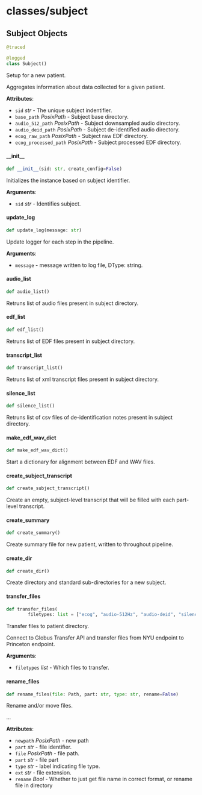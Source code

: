 <a id="classes/subject"></a>

# classes/subject

<a id="classes/subject.Subject"></a>

## Subject Objects

```python
@traced

@logged
class Subject()
```

Setup for a new patient.

Aggregates information about data collected for a given patient.

**Attributes**:

- `sid` _str_ - The unique subject indentifier.
- `base_path` _PosixPath_ - Subject base directory.
- `audio_512_path` _PosixPath_ - Subject downsampled audio directory.
- `audio_deid_path` _PosixPath_ - Subject de-identified audio directory.
- `ecog_raw_path` _PosixPath_ - Subject raw EDF directory.
- `ecog_processed_path` _PosixPath_ - Subject processed EDF directory.

<a id="classes/subject.Subject.__init__"></a>

#### \_\_init\_\_

```python
def __init__(sid: str, create_config=False)
```

Initializes the instance based on subject identifier.

**Arguments**:

- `sid` _str_ - Identifies subject.

<a id="classes/subject.Subject.update_log"></a>

#### update\_log

```python
def update_log(message: str)
```

Update logger for each step in the pipeline.

**Arguments**:

- `message` - message written to log file, DType: string.

<a id="classes/subject.Subject.audio_list"></a>

#### audio\_list

```python
def audio_list()
```

Retruns list of audio files present in subject directory.

<a id="classes/subject.Subject.edf_list"></a>

#### edf\_list

```python
def edf_list()
```

Retruns list of EDF files present in subject directory.

<a id="classes/subject.Subject.transcript_list"></a>

#### transcript\_list

```python
def transcript_list()
```

Retruns list of xml transcript files present in subject directory.

<a id="classes/subject.Subject.silence_list"></a>

#### silence\_list

```python
def silence_list()
```

Retruns list of csv files of de-identification notes present in subject directory.

<a id="classes/subject.Subject.make_edf_wav_dict"></a>

#### make\_edf\_wav\_dict

```python
def make_edf_wav_dict()
```

Start a dictionary for alignment between EDF and WAV files.

<a id="classes/subject.Subject.create_subject_transcript"></a>

#### create\_subject\_transcript

```python
def create_subject_transcript()
```

Create an empty, subject-level transcript that will be filled with each part-level transcript.

<a id="classes/subject.Subject.create_summary"></a>

#### create\_summary

```python
def create_summary()
```

Create summary file for new patient, written to throughout pipeline.

<a id="classes/subject.Subject.create_dir"></a>

#### create\_dir

```python
def create_dir()
```

Create directory and standard sub-directories for a new subject.

<a id="classes/subject.Subject.transfer_files"></a>

#### transfer\_files

```python
def transfer_files(
        filetypes: list = ["ecog", "audio-512Hz", "audio-deid", "silence"])
```

Transfer files to patient directory.

Connect to Globus Transfer API and transfer files from NYU endpoint
to Princeton endpoint.

**Arguments**:

- `filetypes` _list_ - Which files to transfer.

<a id="classes/subject.Subject.rename_files"></a>

#### rename\_files

```python
def rename_files(file: Path, part: str, type: str, rename=False)
```

Rename and/or move files.

...

**Attributes**:

- `newpath` _PosixPath_ - new path
- `part` _str_ - file identifier.
- `file` _PosixPath_ - file path.
- `part` _str_ - file part
- `type` _str_ - label indicating file type.
- `ext` _str_ - file extension.
- `rename` _Bool_ - Whether to just get file name in correct format, or rename file in directory

